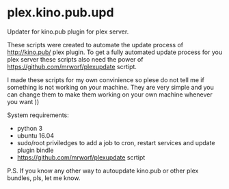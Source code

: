 # plex.kino.pub.upd
Updater for kino.pub plugin for plex server.

These scripts were created to automate the update process of http://kino.pub/ plex plugin.
To get a fully automated update process for you plex server these scripts also need the power of https://github.com/mrworf/plexupdate scrtipt.

I made these scripts for my own convinience so plese do not tell me if something is not working on your machine. They are very simple and you can change them to make them working on your own machine whenever you want ))

System requirements:
- python 3
- ubuntu 16.04
- sudo/root priviledges to add a job to cron, restart services and update plugin bindle
- https://github.com/mrworf/plexupdate scrtipt

P.S. If you know any other way to autoupdate kino.pub or other plex bundles, pls, let me know.
